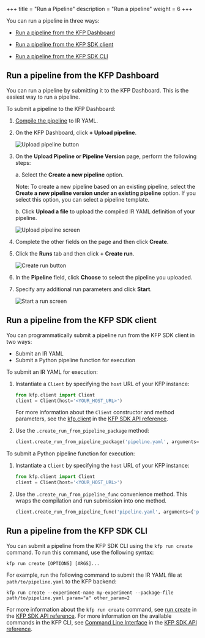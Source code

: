 +++
title = "Run a Pipeline"
description = "Run a pipeline"
weight = 6
+++

You can run a pipeline in three ways:

* [Run a pipeline from the KFP Dashboard](#run_from_dashboard)

* [Run a pipeline from the KFP SDK client](#run_from_sdk_client)

* [Run a pipeline from the KFP SDK CLI](#run_from_sdk_cli)

<!-- TODO: Create a pipeline under an existing pipeline from the KFP Dashboard #} -->

## Run a pipeline from the KFP Dashboard <a id="run_from_dashboard"></a>

You can run a pipeline by submitting it to the KFP Dashboard. This is the easiest way to run a pipeline.

To submit a pipeline to the KFP Dashboard:

1. [Compile the pipeline][compile-a-pipeline] to IR YAML.

1. On the KFP Dashboard, click **+ Upload pipeline**.

    <img src="/docs/images/pipelines/submit-a-pipeline-on-dashboard.png" alt="Upload pipeline button" class="mt-3 mb-3 border border-info rounded">

1. On the **Upload Pipeline or Pipeline Version** page, perform the following steps:

   a. Select the **Create a new pipeline** option.
   
      Note: To create a new pipeline based on an existing pipeline, select the **Create a new pipeline version under an existing pipeline** option. If you select this option, you can select a pipeline template.
      
   b. Click **Upload a file** to upload the compiled IR YAML definition of your pipeline.

      <img src="/docs/images/pipelines/upload-a-pipeline.png"  alt="Upload pipeline screen" class="mt-3 mb-3 border border-info rounded">

1. Complete the other fields on the page and then click **Create**.

1. Click the **Runs** tab and then click **+ Create run**.

    <img src="/docs/images/pipelines/create-run.png" alt="Create run button" class="mt-3 mb-3 border border-info rounded">

1. In the **Pipeline** field, click **Choose** to select the pipeline you uploaded.

1. Specify any additional run parameters and click **Start**.

    <img src="/docs/images/pipelines/start-a-run.png" alt="Start a run screen" class="mt-3 mb-3 border border-info rounded">

## Run a pipeline from the KFP SDK client <a id="run_from_sdk_client"></a>

You can programmatically submit a pipeline run from the KFP SDK client in two ways:

* Submit an IR YAML
* Submit a Python pipeline function for execution

To submit an IR YAML for execution:

1. Instantiate a `Client` by specifying the `host` URL of your KFP instance:
    ```python
    from kfp.client import Client
    client = Client(host='<YOUR_HOST_URL>')
    ```
    For more information about the `Client` constructor and method parameters, see the  [kfp.client][kfp-sdk-api-ref-client] in the [KFP SDK API reference][kfp-sdk-api-ref].

1. Use the `.create_run_from_pipeline_package` method:

    ```python
    client.create_run_from_pipeline_package('pipeline.yaml', arguments={'param': 'a', 'other_param': 2})
    ```

To submit a Python pipeline function for execution:

1. Instantiate a `Client` by specifying the `host` URL of your KFP instance:
    ```python
    from kfp.client import Client
    client = Client(host='<YOUR_HOST_URL>')
    ```

1. Use the `.create_run_from_pipeline_func` convenience method. This wraps the compilation and run submission into one method.

    ```python
    client.create_run_from_pipeline_func('pipeline.yaml', arguments={'param': 'a', 'other_param': 2})
    ```

## Run a pipeline from the KFP SDK CLI <a id="run_from_sdk_cli">

You can submit a pipeline from the KFP SDK CLI using the `kfp run create` command. To run this command, use the following syntax:

```shell
kfp run create [OPTIONS] [ARGS]...
```

For example, run the following command to submit the IR YAML file at `path/to/pipeline.yaml` to the KFP backend:

```shell
kfp run create --experiment-name my-experiment --package-file path/to/pipeline.yaml param="a" other_param=2
```

For more information about the `kfp run create` command, see [run create][kfp-run-create-reference-docs] in the [KFP SDK API reference][kfp-sdk-api-ref]. For more information on the available commands in the KFP CLI, see [Command Line Interface][kfp-cli] in the [KFP SDK API reference][kfp-sdk-api-ref].

[compile-a-pipeline]: /docs/components/pipelines/v2/compile-a-pipeline/
[kfp-sdk-api-ref-client]: https://kubeflow-pipelines.readthedocs.io/en/master/source/client.html
[kfp-sdk-api-ref]: https://kubeflow-pipelines.readthedocs.io/en/master/index.html
[kfp-cli]: /docs/components/pipelines/v2/cli/
[kfp-run-create-reference-docs]: https://kubeflow-pipelines.readthedocs.io/en/master/source/cli.html#kfp-run-create
